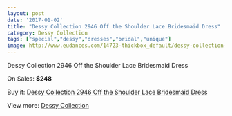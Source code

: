 ```yaml
---
layout: post
date: '2017-01-02'
title: "Dessy Collection 2946 Off the Shoulder Lace Bridesmaid Dress"
category: Dessy Collection
tags: ["special","dessy","dresses","bridal","unique"]
image: http://www.eudances.com/14723-thickbox_default/dessy-collection-2946-off-the-shoulder-lace-bridesmaid-dress.jpg
---
```

Dessy Collection 2946 Off the Shoulder Lace Bridesmaid Dress

On Sales: **$248**
<a href="https://www.eudances.com/en/dessy-collection/4399-dessy-collection-2946-off-the-shoulder-lace-bridesmaid-dress.html"><amp-img layout="responsive" width="600" height="600" src="//www.eudances.com/14723-thickbox_default/dessy-collection-2946-off-the-shoulder-lace-bridesmaid-dress.jpg" alt="Dessy Collection 2946 Off the Shoulder Lace Bridesmaid Dress 0" /></a>
<a href="https://www.eudances.com/en/dessy-collection/4399-dessy-collection-2946-off-the-shoulder-lace-bridesmaid-dress.html"><amp-img layout="responsive" width="600" height="600" src="//www.eudances.com/14726-thickbox_default/dessy-collection-2946-off-the-shoulder-lace-bridesmaid-dress.jpg" alt="Dessy Collection 2946 Off the Shoulder Lace Bridesmaid Dress 1" /></a>
<a href="https://www.eudances.com/en/dessy-collection/4399-dessy-collection-2946-off-the-shoulder-lace-bridesmaid-dress.html"><amp-img layout="responsive" width="600" height="600" src="//www.eudances.com/14725-thickbox_default/dessy-collection-2946-off-the-shoulder-lace-bridesmaid-dress.jpg" alt="Dessy Collection 2946 Off the Shoulder Lace Bridesmaid Dress 2" /></a>
<a href="https://www.eudances.com/en/dessy-collection/4399-dessy-collection-2946-off-the-shoulder-lace-bridesmaid-dress.html"><amp-img layout="responsive" width="600" height="600" src="//www.eudances.com/14724-thickbox_default/dessy-collection-2946-off-the-shoulder-lace-bridesmaid-dress.jpg" alt="Dessy Collection 2946 Off the Shoulder Lace Bridesmaid Dress 3" /></a>

Buy it: [Dessy Collection 2946 Off the Shoulder Lace Bridesmaid Dress](https://www.eudances.com/en/dessy-collection/4399-dessy-collection-2946-off-the-shoulder-lace-bridesmaid-dress.html "Dessy Collection 2946 Off the Shoulder Lace Bridesmaid Dress")

View more: [Dessy Collection](https://www.eudances.com/en/60-Dessy-Collection "Dessy Collection")
